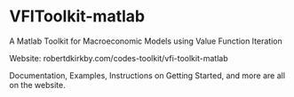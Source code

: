 # VFIToolkit-matlab
A Matlab Toolkit for Macroeconomic Models using Value Function Iteration

Website: robertdkirkby.com/codes-toolkit/vfi-toolkit-matlab

Documentation, Examples, Instructions on Getting Started, and more are all on the website.
